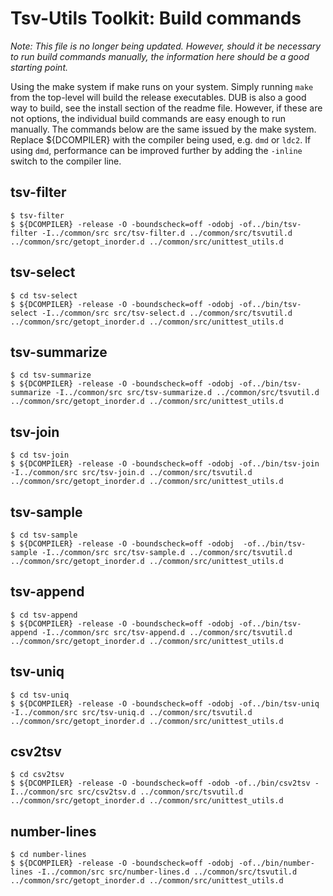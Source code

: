 # Tsv-Utils Toolkit: Build commands

*Note: This file is no longer being updated. However, should it be necessary to run build commands manually, the information here should be a good starting point.* 

Using the make system if make runs on your system. Simply running `make` from the top-level will build the release executables. DUB is also a good way to build, see the install section of the readme file. However, if these are not options, the individual build commands are easy enough to run manually. The commands below are the same issued by the make system. Replace ${DCOMPILER} with the compiler being used, e.g. `dmd` or `ldc2`. If using `dmd`, performance can be improved further by adding the `-inline` switch to the compiler line. 

## tsv-filter

```
$ tsv-filter
$ ${DCOMPILER} -release -O -boundscheck=off -odobj -of../bin/tsv-filter -I../common/src src/tsv-filter.d ../common/src/tsvutil.d ../common/src/getopt_inorder.d ../common/src/unittest_utils.d
```

## tsv-select

```
$ cd tsv-select
$ ${DCOMPILER} -release -O -boundscheck=off -odobj -of../bin/tsv-select -I../common/src src/tsv-select.d ../common/src/tsvutil.d ../common/src/getopt_inorder.d ../common/src/unittest_utils.d
```

## tsv-summarize

```
$ cd tsv-summarize
$ ${DCOMPILER} -release -O -boundscheck=off -odobj -of../bin/tsv-summarize -I../common/src src/tsv-summarize.d ../common/src/tsvutil.d ../common/src/getopt_inorder.d ../common/src/unittest_utils.d
```

## tsv-join

```
$ cd tsv-join
$ ${DCOMPILER} -release -O -boundscheck=off -odobj -of../bin/tsv-join -I../common/src src/tsv-join.d ../common/src/tsvutil.d ../common/src/getopt_inorder.d ../common/src/unittest_utils.d
```

## tsv-sample

```
$ cd tsv-sample
$ ${DCOMPILER} -release -O -boundscheck=off -odobj  -of../bin/tsv-sample -I../common/src src/tsv-sample.d ../common/src/tsvutil.d ../common/src/getopt_inorder.d ../common/src/unittest_utils.d
```

## tsv-append

```
$ cd tsv-append
$ ${DCOMPILER} -release -O -boundscheck=off -odobj -of../bin/tsv-append -I../common/src src/tsv-append.d ../common/src/tsvutil.d ../common/src/getopt_inorder.d ../common/src/unittest_utils.d
```

## tsv-uniq

```
$ cd tsv-uniq
$ ${DCOMPILER} -release -O -boundscheck=off -odobj -of../bin/tsv-uniq -I../common/src src/tsv-uniq.d ../common/src/tsvutil.d ../common/src/getopt_inorder.d ../common/src/unittest_utils.d
```

## csv2tsv

```
$ cd csv2tsv
$ ${DCOMPILER} -release -O -boundscheck=off -odob -of../bin/csv2tsv -I../common/src src/csv2tsv.d ../common/src/tsvutil.d ../common/src/getopt_inorder.d ../common/src/unittest_utils.d
```

## number-lines

```
$ cd number-lines
$ ${DCOMPILER} -release -O -boundscheck=off -odobj -of../bin/number-lines -I../common/src src/number-lines.d ../common/src/tsvutil.d ../common/src/getopt_inorder.d ../common/src/unittest_utils.d
```
